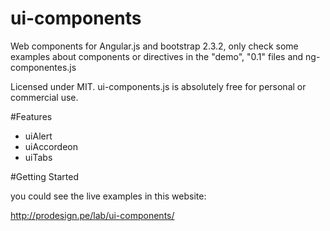 # ui-components

Web components for Angular.js and bootstrap 2.3.2, only check some examples about components or directives in the "demo", "0.1" files and ng-componentes.js

Licensed under MIT. ui-components.js is absolutely free for personal or commercial use.

#Features

- uiAlert
- uiAccordeon
- uiTabs

#Getting Started

you could see the live examples in this website:

http://prodesign.pe/lab/ui-components/

